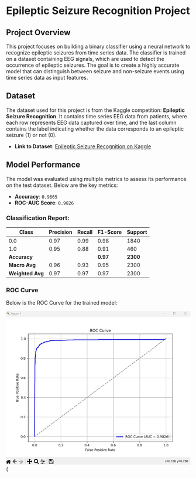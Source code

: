 # Epileptic Seizure Recognition Project

## Project Overview
This project focuses on building a binary classifier using a neural network to recognize epileptic seizures from time series data. The classifier is trained on a dataset containing EEG signals, which are used to detect the occurrence of epileptic seizures. The goal is to create a highly accurate model that can distinguish between seizure and non-seizure events using time series data as input features.

## Dataset
The dataset used for this project is from the Kaggle competition: **Epileptic Seizure Recognition**. It contains time series EEG data from patients, where each row represents EEG data captured over time, and the last column contains the label indicating whether the data corresponds to an epileptic seizure (1) or not (0).

- **Link to Dataset**: [Epileptic Seizure Recognition on Kaggle](https://www.kaggle.com/datasets/andrewmvd/epileptic-seizure-recognition)

## Model Performance
The model was evaluated using multiple metrics to assess its performance on the test dataset. Below are the key metrics:

- **Accuracy**: `0.9665`
- **ROC-AUC Score**: `0.9826`

### Classification Report:
| Class | Precision | Recall | F1-Score | Support |
|-------|-----------|--------|----------|---------|
| 0.0   | 0.97      | 0.99   | 0.98     | 1840    |
| 1.0   | 0.95      | 0.88   | 0.91     | 460     |
| **Accuracy** |       |        | **0.97** | **2300** |
| **Macro Avg** | 0.96 | 0.93   | 0.95     | 2300    |
| **Weighted Avg** | 0.97 | 0.97   | 0.97     | 2300    |

### ROC Curve
Below is the ROC Curve for the trained model:

![screenshot](data/roc.jpg)(

